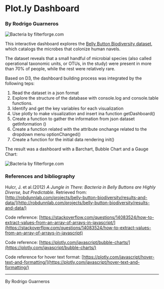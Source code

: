 # Plot.ly Dashboard

### By Rodrigo Guarneros

![Bacteria by filterforge.com](Images/microbes-sem.jpg)

This interactive dashboard explores the [Belly Button Biodiversity dataset](http://robdunnlab.com/projects/belly-button-biodiversity/), which catalogs the microbes that colonize human navels.

The dataset reveals that a small handful of microbial species (also called operational taxonomic units, or OTUs, in the study) were present in more than 70% of people, while the rest were relatively rare.

Based on D3, the dashboard building process was integrated by the following teps:

1. Read the dataset in a json format
2. Explore the structure of the database with console.log and console.table functions.
3. Identify and get the key variables for each visualization
4. Use plotly to make visualization and insert ina function getDashboard()
5. Create a function to gather the information from json dataset getInformation ()
6. Create a function related with the attribute onchange related to the dropdown menu optionChanged()
7. Create a function for the initial data rendering init()

The result was a dashboard with a Barchart, Bubble Chart and a Gauge Chart:

![Bacteria by filterforge.com](Images/rodguarneros_result.jpg)

### References and bibliography

Hulcr, J. et al.(2012) _A Jungle in There: Bacteria in Belly Buttons are Highly Diverse, but Predictable_. Retrieved from: [http://robdunnlab.com/projects/belly-button-biodiversity/results-and-data/](http://robdunnlab.com/projects/belly-button-biodiversity/results-and-data/)

Code reference: [https://stackoverflow.com/questions/14083524/how-to-extract-values-from-an-array-of-arrays-in-javascript/](https://stackoverflow.com/questions/14083524/how-to-extract-values-from-an-array-of-arrays-in-javascript)

Code reference: [https://plotly.com/javascript/bubble-charts/](https://plotly.com/javascript/bubble-charts/)

Code reference for hover text format: [https://plotly.com/javascript/hover-text-and-formatting/](https://plotly.com/javascript/hover-text-and-formatting/)

- - -
By Rodrigo Guarneros

